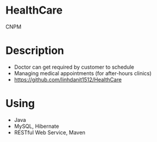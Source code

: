 # HealthCare
CNPM

# Description
-   Doctor can get required by customer to schedule<br> 
-   Managing medical appointments (for after-hours clinics)<br>
-   https://github.com/linhdanit1512/HealthCare<br>

# Using

-   Java<br>
-   MySQL, Hibernate<br>
-   RESTful Web Service, Maven<br>
